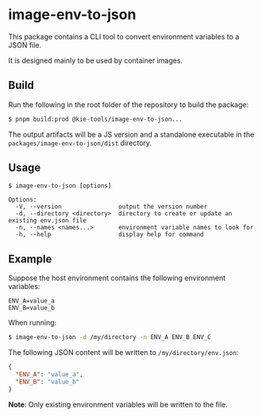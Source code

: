 <!--
   Licensed to the Apache Software Foundation (ASF) under one
   or more contributor license agreements.  See the NOTICE file
   distributed with this work for additional information
   regarding copyright ownership.  The ASF licenses this file
   to you under the Apache License, Version 2.0 (the
   "License"); you may not use this file except in compliance
   with the License.  You may obtain a copy of the License at
     http://www.apache.org/licenses/LICENSE-2.0
   Unless required by applicable law or agreed to in writing,
   software distributed under the License is distributed on an
   "AS IS" BASIS, WITHOUT WARRANTIES OR CONDITIONS OF ANY
   KIND, either express or implied.  See the License for the
   specific language governing permissions and limitations
   under the License.
-->

# image-env-to-json

This package contains a CLI tool to convert environment variables to a JSON file.

It is designed mainly to be used by container images.

## Build

Run the following in the root folder of the repository to build the package:

```bash
$ pnpm build:prod @kie-tools/image-env-to-json...
```

The output artifacts will be a JS version and a standalone executable in the `packages/image-env-to-json/dist` directory.

## Usage

```
$ image-env-to-json [options]

Options:
  -V, --version                output the version number
  -d, --directory <directory>  directory to create or update an existing env.json file
  -n, --names <names...>       environment variable names to look for
  -h, --help                   display help for command
```

## Example

Suppose the host environment contains the following environment variables:

```
ENV_A=value_a
ENV_B=value_b
```

When running:

```bash
$ image-env-to-json -d /my/directory -n ENV_A ENV_B ENV_C
```

The following JSON content will be written to `/my/directory/env.json`:

```json
{
  "ENV_A": "value_a",
  "ENV_B": "value_b"
}
```

**Note**: Only existing environment variables will be written to the file.
